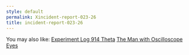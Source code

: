```yaml
---
style: default
permalink: Xincident-report-023-26
title: incident-report-023-26
---
```

You may also like:
[Experiment Log 914 Theta](http://scp-wiki.net/experiment-log-914-theta)
[The Man with Oscilloscope Eyes](http://scp-wiki.net/first-interlude)